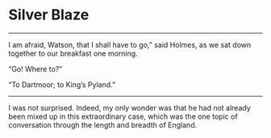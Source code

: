 # Silver Blaze

---

I am afraid, Watson, that I shall have to go,” said Holmes, as we
sat down together to our breakfast one morning.

“Go! Where to?”

“To Dartmoor; to King’s Pyland.”

---

I was not surprised. Indeed, my only wonder was that he had not
already been mixed up in this extraordinary case, which was the
one topic of conversation through the length and breadth of
England.
